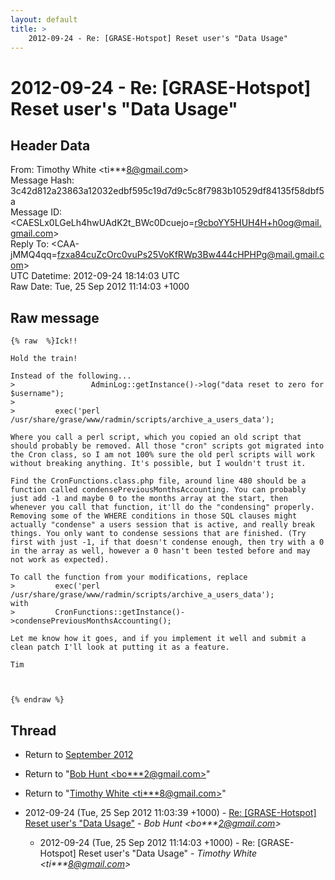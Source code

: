 ```yaml
---
layout: default
title: >
    2012-09-24 - Re: [GRASE-Hotspot] Reset user's "Data Usage"
---
```


# 2012-09-24 - Re: [GRASE-Hotspot] Reset user's "Data Usage"

## Header Data

From: Timothy White \<ti***8@gmail.com\><br>
Message Hash: 3c42d812a23863a12032edbf595c19d7d9c5c8f7983b10529df84135f58dbf5a<br>
Message ID: \<CAESLx0LGeLh4hwUAdK2t_BWc0Dcuejo=r9cboYY5HUH4H+h0og@mail.gmail.com\><br>
Reply To: \<CAA-jMMQ4qq=fzxa84cuZcOrc0vuPs25VoKfRWp3Bw444cHPHPg@mail.gmail.com\><br>
UTC Datetime: 2012-09-24 18:14:03 UTC<br>
Raw Date: Tue, 25 Sep 2012 11:14:03 +1000<br>

## Raw message

```
{% raw  %}Ick!!

Hold the train!

Instead of the following...
>                 AdminLog::getInstance()->log("data reset to zero for $username");
>
>         exec('perl /usr/share/grase/www/radmin/scripts/archive_a_users_data');

Where you call a perl script, which you copied an old script that
should probably be removed. All those "cron" scripts got migrated into
the Cron class, so I am not 100% sure the old perl scripts will work
without breaking anything. It's possible, but I wouldn't trust it.

Find the CronFunctions.class.php file, around line 480 should be a
function called condensePreviousMonthsAccounting. You can probably
just add -1 and maybe 0 to the months array at the start, then
whenever you call that function, it'll do the "condensing" properly.
Removing some of the WHERE conditions in those SQL clauses might
actually "condense" a users session that is active, and really break
things. You only want to condense sessions that are finished. (Try
first with just -1, if that doesn't condense enough, then try with a 0
in the array as well, however a 0 hasn't been tested before and may
not work as expected).

To call the function from your modifications, replace
>         exec('perl /usr/share/grase/www/radmin/scripts/archive_a_users_data');
with
>         CronFunctions::getInstance()->condensePreviousMonthsAccounting();

Let me know how it goes, and if you implement it well and submit a
clean patch I'll look at putting it as a feature.

Tim



{% endraw %}
```

## Thread

+ Return to [September 2012](/archive/2012/09)

+ Return to "[Bob Hunt <bo***2<span>@</span>gmail.com>](/authors/bo___2_at_gmail_com)"
+ Return to "[Timothy White <ti***8<span>@</span>gmail.com>](/authors/ti___8_at_gmail_com)"

+ 2012-09-24 (Tue, 25 Sep 2012 11:03:39 +1000) - [Re: [GRASE-Hotspot] Reset user's "Data Usage"](/archive/2012/09/8ca1780edc8e4dc375033c3f719f1670600eeeff65bb8b00fa2b7910ddb0f083) - _Bob Hunt \<bo***2@gmail.com\>_
  + 2012-09-24 (Tue, 25 Sep 2012 11:14:03 +1000) - Re: [GRASE-Hotspot] Reset user's "Data Usage" - _Timothy White \<ti***8@gmail.com\>_

